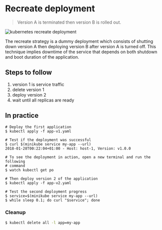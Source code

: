 Recreate deployment
===================

> Version A is terminated then version B is rolled out.

![kubernetes recreate deployment](grafana-recreate.png)

The recreate strategy is a dummy deployment which consists of shutting down
version A then deploying version B after version A is turned off. This technique
implies downtime of the service that depends on both shutdown and boot duration
of the application.

## Steps to follow

1. version 1 is service traffic
1. delete version 1
1. deploy version 2
1. wait until all replicas are ready

## In practice

```
# Deploy the first application
$ kubectl apply -f app-v1.yaml

# Test if the deployment was successful
$ curl $(minikube service my-app --url)
2018-01-28T00:22:04+01:00 - Host: host-1, Version: v1.0.0

# To see the deployment in action, open a new terminal and run the following
# command
$ watch kubectl get po

# Then deploy version 2 of the application
$ kubectl apply -f app-v2.yaml

# Test the second deployment progress
$ service=$(minikube service my-app --url)
$ while sleep 0.1; do curl "$service"; done
```

### Cleanup

```bash
$ kubectl delete all -l app=my-app
```
